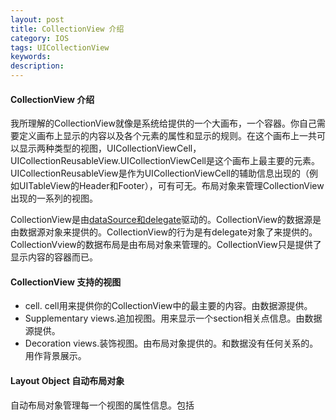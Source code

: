 ```yaml
---
layout: post
title: CollectionView 介绍
category: IOS
tags: UICollectionView
keywords: 
description:
---
```


#### CollectionView 介绍 ####

我所理解的CollectionView就像是系统给提供的一个大画布，一个容器。你自己需要定义画布上显示的内容以及各个元素的属性和显示的规则。在这个画布上一共可以显示两种类型的视图，UICollectionViewCell，UICollectionReusableView.UICollectionViewCell是这个画布上最主要的元素。UICollectionReusableView是作为UICollectionViewCell的辅助信息出现的（例如UITableView的Header和Footer），可有可无。布局对象来管理CollectionView出现的一系列的视图。  

CollectionView是由[dataSource和delegate](https://developer.apple.com/library/ios/documentation/General/Conceptual/CocoaEncyclopedia/DelegatesandDataSources/DelegatesandDataSources.html)驱动的。CollectionView的数据源是由数据源对象来提供的。CollectionView的行为是有delegate对象了来提供的。CollectionVview的数据布局是由布局对象来管理的。CollectionView只是提供了显示内容的容器而已。  

#### CollectionView 支持的视图 ####

* cell. cell用来提供你的CollectionView中的最主要的内容。由数据源提供。
* Supplementary views.追加视图。用来显示一个section相关点信息。由数据源提供。
* Decoration views.装饰视图。由布局对象提供的。和数据没有任何关系的。用作背景展示。  

#### Layout Object 自动布局对象

自动布局对象管理每一个视图的属性信息。包括

